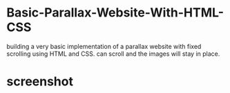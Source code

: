 # Basic-Parallax-Website-With-HTML-CSS

 building a very basic implementation of a parallax website with fixed scrolling using HTML and CSS. 
 can scroll and the images will stay in place.


# screenshot 


